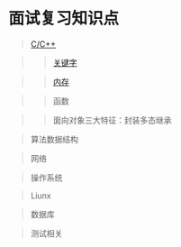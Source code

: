 # 面试复习知识点
> [C/C++](https://github.com/care101/Interview/blob/master/C%2B%2B)

>> [关键字](https://github.com/care101/Interview/blob/master/C++.md#static)

>> [内存](https://github.com/care101/Interview/blob/master/C++.md#%E5%86%85%E5%AD%98%E5%88%86%E9%85%8D%E6%96%B9%E5%BC%8F)

>> 函数

>> 面向对象三大特征：封装多态继承

> 算法数据结构

> 网络

> 操作系统

> Liunx

> 数据库

> 测试相关
